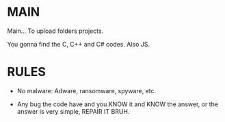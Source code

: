 # __MAIN__
Main... To upload folders projects.

You gonna find the C, C++ and C# codes. Also JS.

# __RULES__

- No malware:
             Adware, ransomware, spyware, etc.

- Any bug the code have and you KNOW it and KNOW the answer, or the answer is very simple, REPAIR IT BRUH.

